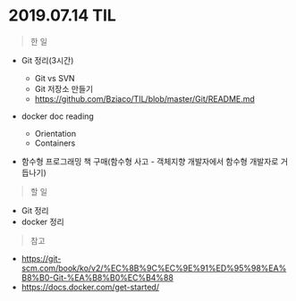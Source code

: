 # 2019.07.14 TIL
> 한 일
- Git 정리(3시간)
  - Git vs SVN 
  - Git 저장소 만들기
  - https://github.com/Bziaco/TIL/blob/master/Git/README.md

- docker doc reading 
  - Orientation
  - Containers

- 함수형 프로그래밍 책 구매(함수형 사고 - 객체지향 개발자에서 함수형 개발자로 거듭나기)

> 할 일
  - Git 정리
  - docker 정리 
  
> 참고 
- https://git-scm.com/book/ko/v2/%EC%8B%9C%EC%9E%91%ED%95%98%EA%B8%B0-Git-%EA%B8%B0%EC%B4%88
- https://docs.docker.com/get-started/

